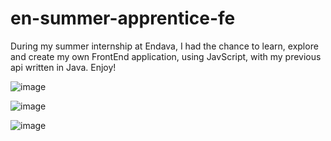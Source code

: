 # en-summer-apprentice-fe

During my summer internship at Endava, I had the chance to learn, explore and create my own FrontEnd application, using JavScript, with my previous api written in Java. Enjoy!

![image](https://github.com/Morar-Cristina/en-summer-apprentice-fe/assets/100164128/8b895770-5186-4b76-b144-f18972185cd7)

![image](https://github.com/Morar-Cristina/en-summer-apprentice-fe/assets/100164128/6c9e3520-eb53-4db7-9284-d00803489bcc)

![image](https://github.com/Morar-Cristina/en-summer-apprentice-fe/assets/100164128/6266d118-ae2b-4fb7-a727-7b70f91532b7)


